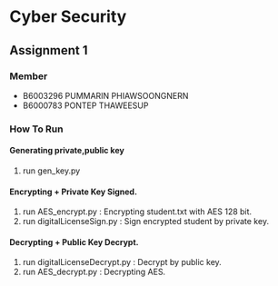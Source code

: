 # Cyber Security  
## Assignment 1  
### Member  
- B6003296 PUMMARIN PHIAWSOONGNERN  
- B6000783 PONTEP THAWEESUP  
  
### How To Run  
#### Generating private,public key  
1. run gen_key.py  

#### Encrypting + Private Key Signed.
1. run AES_encrypt.py : Encrypting student.txt with AES 128 bit.  
2. run digitalLicenseSign.py : Sign encrypted student by private key.  
  
#### Decrypting + Public Key Decrypt.
1. run digitalLicenseDecrypt.py : Decrypt by public key.  
2. run AES_decrypt.py : Decrypting AES.  
